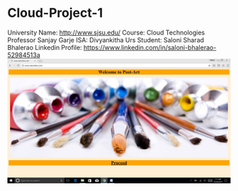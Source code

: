 # Cloud-Project-1
University Name: http://www.sjsu.edu/
Course: Cloud Technologies
Professor Sanjay Garje
ISA: Divyankitha Urs
Student: Saloni Sharad Bhalerao 
Linkedin Profile: https://www.linkedin.com/in/saloni-bhalerao-52984513a
![alt text](https://github.com/SaloniBhalerao/Cloud-Project-1/blob/master/Welcome.jpg)
